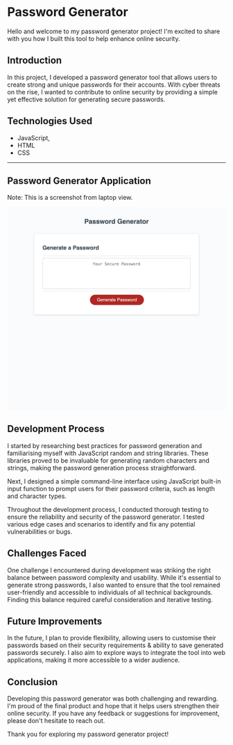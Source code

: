 # Password Generator

Hello and welcome to my password generator project! I'm excited to share with you how I built this tool to help enhance online security.

## Introduction

In this project, I developed a password generator tool that allows users to create strong and unique passwords for their accounts. With cyber threats on the rise, I wanted to contribute to online security by providing a simple yet effective solution for generating secure passwords.


## Technologies Used

- JavaScript, 
- HTML
- CSS

---


## Password Generator Application
Note: This is a screenshot from laptop view.

![Alt text](<images/password-generator screenshot.png>)

## Development Process

I started by researching best practices for password generation and familiarising myself with JavaScript random and string libraries. These libraries proved to be invaluable for generating random characters and strings, making the password generation process straightforward.

Next, I designed a simple command-line interface using JavaScript built-in input function to prompt users for their password criteria, such as length and character types. 

Throughout the development process, I conducted thorough testing to ensure the reliability and security of the password generator. I tested various edge cases and scenarios to identify and fix any potential vulnerabilities or bugs.


## Challenges Faced

One challenge I encountered during development was striking the right balance between password complexity and usability. While it's essential to generate strong passwords, I also wanted to ensure that the tool remained user-friendly and accessible to individuals of all technical backgrounds. Finding this balance required careful consideration and iterative testing.

## Future Improvements

In the future, I plan to provide flexibility, allowing users to customise their passwords based on their security requirements &
ability to save generated passwords securely. I also aim to explore ways to integrate the tool into web applications, making it more accessible to a wider audience. 

## Conclusion

Developing this password generator was both challenging and rewarding. I'm proud of the final product and hope that it helps users strengthen their online security. If you have any feedback or suggestions for improvement, please don't hesitate to reach out.

Thank you for exploring my password generator project!
